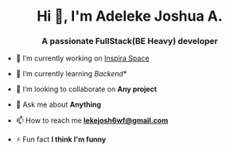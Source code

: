 <h1 align="center">Hi 👋, I'm Adeleke Joshua A.</h1>
<h3 align="center">A passionate FullStack(BE Heavy) developer </h3>



- 🔭 I’m currently working on [Inspira Space](https://github.com/Lekejosh/Road-Transportation-System)

- 🌱 I’m currently learning *Backend**

- 👯 I’m looking to collaborate on **Any project**

- 💬 Ask me about **Anything**

- 📫 How to reach me **lekejosh6wf@gmail.com**

- ⚡ Fun fact **I think I'm funny**
